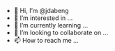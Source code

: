 - 👋 Hi, I’m @jdabeng
- 👀 I’m interested in ...
- 🌱 I’m currently learning ...
- 💞️ I’m looking to collaborate on ...
- 📫 How to reach me ...

<!---
jdabeng/jdabeng is a ✨ special ✨ repository because its `README.md` (this file) appears on your GitHub profile.
You can click the Preview link to take a look at your changes.
--->
